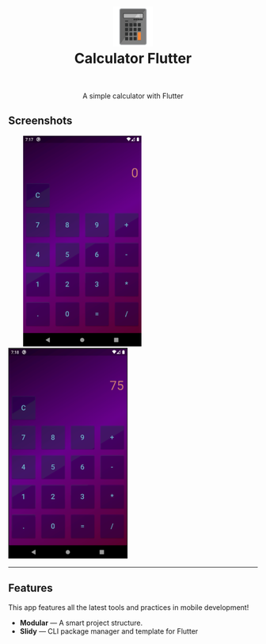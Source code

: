 <h1 align="center">
  <img src="calculator.png" alt="Calculator Flutter" width="80">
<br>
Calculator Flutter
</h1>

<br />

<p align="center">A simple calculator with Flutter</p>

## Screenshots
<div>
  <img src="presentation1.png" alt="presentation1" height="425" hspace="30">
  <img src="presentation2.png" alt="presentation2" height="425">
</div>

<hr />

## Features
This app features all the latest tools and practices in mobile development!

- **Modular** — A smart project structure.
- **Slidy** — CLI package manager and template for Flutter
